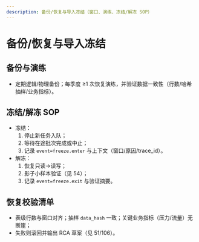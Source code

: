 ```yaml
---
description: 备份/恢复与导入冻结（窗口、演练、冻结/解冻 SOP）
---
```

# 备份/恢复与导入冻结

## 备份与演练
- 定期逻辑/物理备份；每季度 ≥1 次恢复演练，并验证数据一致性（行数/哈希抽样/业务指标）。

## 冻结/解冻 SOP
- 冻结：
  1) 停止新任务入队；
  2) 等待在途批次完成或中止；
  3) 记录 `event=freeze.enter` 与上下文（窗口/原因/trace_id）。
- 解冻：
  1) 恢复只读→读写；
  2) 影子小样本验证（见 54）；
  3) 记录 `event=freeze.exit` 与验证摘要。

## 恢复校验清单
- 表级行数与窗口对齐；抽样 `data_hash` 一致；关键业务指标（压力/流量）无断崖；
- 失败则滚回并输出 RCA 草案（见 51/106）。